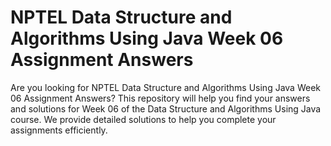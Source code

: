 # NPTEL Data Structure and Algorithms Using Java Week 06 Assignment Answers

Are you looking for NPTEL Data Structure and Algorithms Using Java Week 06 Assignment Answers? This repository will help you find your answers and solutions for Week 06 of the Data Structure and Algorithms Using Java course. We provide detailed solutions to help you complete your assignments efficiently.
